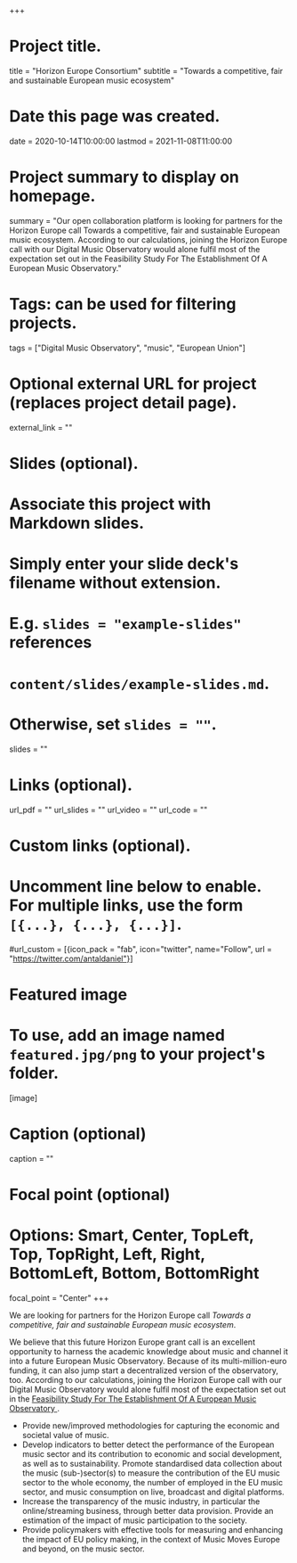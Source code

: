 +++
# Project title.
title = "Horizon Europe Consortium"
subtitle = "Towards a competitive, fair and sustainable European music ecosystem"

# Date this page was created.
date = 2020-10-14T10:00:00
lastmod = 2021-11-08T11:00:00

# Project summary to display on homepage.
summary = "Our open collaboration platform is looking for partners for the Horizon Europe call Towards a competitive, fair and sustainable European music ecosystem. According to our calculations, joining the Horizon Europe call with our Digital Music Observatory would alone fulfil most of the expectation set out in the Feasibility Study For The Establishment Of A European Music Observatory."

# Tags: can be used for filtering projects.
tags = ["Digital Music Observatory", "music", "European Union"]

# Optional external URL for project (replaces project detail page).
external_link = ""

# Slides (optional).
#   Associate this project with Markdown slides.
#   Simply enter your slide deck's filename without extension.
#   E.g. `slides = "example-slides"` references 
#   `content/slides/example-slides.md`.
#   Otherwise, set `slides = ""`.
slides = ""

# Links (optional).
url_pdf = ""
url_slides = ""
url_video = ""
url_code = ""

# Custom links (optional).
#   Uncomment line below to enable. For multiple links, use the form `[{...}, {...}, {...}]`.
#url_custom = [{icon_pack = "fab", icon="twitter", name="Follow", url = "https://twitter.com/antaldaniel"}]

# Featured image
# To use, add an image named `featured.jpg/png` to your project's folder. 
[image]
  # Caption (optional)
  caption = ""
  
  # Focal point (optional)
  # Options: Smart, Center, TopLeft, Top, TopRight, Left, Right, BottomLeft, Bottom, BottomRight
  focal_point = "Center"
+++

We are looking for partners for the Horizon Europe call *Towards a competitive, fair and sustainable European music ecosystem*.

We believe that this future Horizon Europe grant call is an excellent opportunity to harness the academic knowledge about music and channel it into a future European Music Observatory. Because of its multi-million-euro funding, it can also jump start a decentralized version of the observatory, too. According to our calculations, joining the Horizon Europe call with our Digital Music Observatory would alone fulfil most of the expectation set out in the [Feasibility Study For The Establishment Of A European Music Observatory
](https://music.dataobservatory.eu/post/2020-11-16-european-music-observatory-feasibility/).


* Provide new/improved methodologies for capturing the economic and societal value of music.
* Develop indicators to better detect the performance of the European music sector and its contribution to economic and social development, as well as to sustainability. Promote standardised data collection about the music (sub-)sector(s) to measure the contribution of the EU music sector to the whole economy, the number of employed in the EU music sector, and music consumption on live, broadcast and digital platforms.
* Increase the transparency of the music industry, in particular the online/streaming business, through better data provision. Provide an estimation of the impact of music participation to the society.
* Provide policymakers with effective tools for measuring and enhancing the impact of EU policy making, in the context of Music Moves Europe and beyond, on the music sector.
